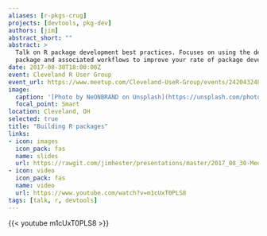 ```yaml
---
aliases: [r-pkgs-crug]
projects: [devtools, pkg-dev]
authors: [jim]
abstract_short: ""
abstract: >
  Talk on R package development best practices. Focuses on using the devtools
  package and associated workflows to improve your rate of package development.
date: 2017-08-30T18:00:00Z
event: Cleveland R User Group
event_url: https://www.meetup.com/Cleveland-UseR-Group/events/242043248/
image:
  caption: '[Photo by NeONBRAND on Unsplash](https://unsplash.com/photos/fyaTq-fIlro)'
  focal_point: Smart
location: Cleveland, OH
selected: true
title: "Building R packages"
links:
- icon: images
  icon_pack: fas
  name: slides
  url: https://rawgit.com/jimhester/presentations/master/2017_08_30-Meetup-Creating_An_R_Package/2017_08_30-Meetup-Creating_R_Packages.html
- icon: video
  icon_pack: fas
  name: video
  url: https://www.youtube.com/watch?v=m1cUxT0PLS8
tags: [talk, r, devtools]
---
```


{{< youtube m1cUxT0PLS8 >}}
